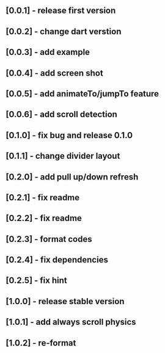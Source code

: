 ## [0.0.1] - release first version
## [0.0.2] - change dart verstion
## [0.0.3] - add example
## [0.0.4] - add screen shot
## [0.0.5] - add animateTo/jumpTo feature
## [0.0.6] - add scroll detection
## [0.1.0] - fix bug and release 0.1.0
## [0.1.1] - change divider layout
## [0.2.0] - add pull up/down refresh
## [0.2.1] - fix readme
## [0.2.2] - fix readme
## [0.2.3] - format codes
## [0.2.4] - fix dependencies
## [0.2.5] - fix hint
## [1.0.0] - release stable version
## [1.0.1] - add always scroll physics
## [1.0.2] - re-format